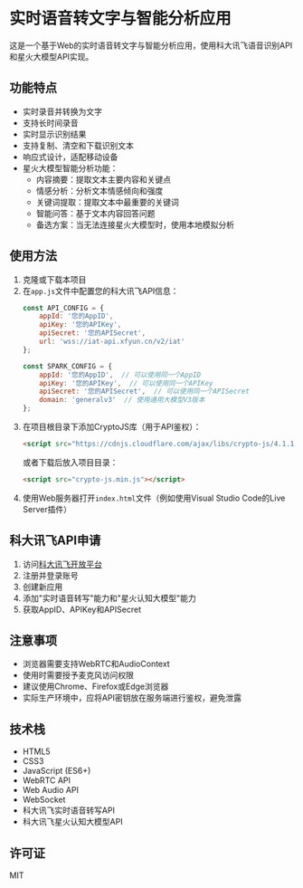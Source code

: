 # 实时语音转文字与智能分析应用

这是一个基于Web的实时语音转文字与智能分析应用，使用科大讯飞语音识别API和星火大模型API实现。

## 功能特点

- 实时录音并转换为文字
- 支持长时间录音
- 实时显示识别结果
- 支持复制、清空和下载识别文本
- 响应式设计，适配移动设备
- 星火大模型智能分析功能：
  - 内容摘要：提取文本主要内容和关键点
  - 情感分析：分析文本情感倾向和强度
  - 关键词提取：提取文本中最重要的关键词
  - 智能问答：基于文本内容回答问题
  - 备选方案：当无法连接星火大模型时，使用本地模拟分析

## 使用方法

1. 克隆或下载本项目
2. 在`app.js`文件中配置您的科大讯飞API信息：
   ```javascript
   const API_CONFIG = {
       appId: '您的AppID',
       apiKey: '您的APIKey',
       apiSecret: '您的APISecret',
       url: 'wss://iat-api.xfyun.cn/v2/iat'
   };
   
   const SPARK_CONFIG = {
       appId: '您的AppID',  // 可以使用同一个AppID
       apiKey: '您的APIKey',  // 可以使用同一个APIKey
       apiSecret: '您的APISecret',  // 可以使用同一个APISecret
       domain: 'generalv3'  // 使用通用大模型V3版本
   };
   ```
3. 在项目根目录下添加CryptoJS库（用于API鉴权）：
   ```html
   <script src="https://cdnjs.cloudflare.com/ajax/libs/crypto-js/4.1.1/crypto-js.min.js"></script>
   ```
   或者下载后放入项目目录：
   ```html
   <script src="crypto-js.min.js"></script>
   ```
4. 使用Web服务器打开`index.html`文件（例如使用Visual Studio Code的Live Server插件）

## 科大讯飞API申请

1. 访问[科大讯飞开放平台](https://www.xfyun.cn/)
2. 注册并登录账号
3. 创建新应用
4. 添加"实时语音转写"能力和"星火认知大模型"能力
5. 获取AppID、APIKey和APISecret

## 注意事项

- 浏览器需要支持WebRTC和AudioContext
- 使用时需要授予麦克风访问权限
- 建议使用Chrome、Firefox或Edge浏览器
- 实际生产环境中，应将API密钥放在服务端进行鉴权，避免泄露

## 技术栈

- HTML5
- CSS3
- JavaScript (ES6+)
- WebRTC API
- Web Audio API
- WebSocket
- 科大讯飞实时语音转写API
- 科大讯飞星火认知大模型API

## 许可证

MIT 